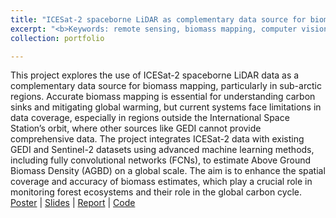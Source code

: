 ```yaml
---
title: "ICESat-2 spaceborne LiDAR as complementary data source for biomass mapping"
excerpt: "<b>Keywords: remote sensing, biomass mapping, computer vision</b><br/><br/><a href='/files/Poster_biomass.pdf'>[Poster]</a> <a href='/files/Report_biomass.pdf'>[Report]</a> <a href='/files/Presentation_biomass.pdf'>[Slides]</a> <a href='https://github.com/Gicooaidun/GEDI_biomass_estimation/tree/master'>[Code]</a><br/><br/>This project explores the use of ICESat-2 spaceborne LiDAR data as a complementary data source for biomass mapping, particularly in sub-arctic regions. Accurate biomass mapping is essential for understanding carbon sinks and mitigating global warming, but current systems face limitations in data coverage, especially in regions outside the International Space Station’s orbit, where other sources like GEDI cannot provide comprehensive data. The project integrates <b>ICESat-2 data with existing GEDI and Sentinel-2 datasets</b> using advanced machine learning methods, including <b>fully convolutional networks (FCNs)</b>, to estimate <b>Above Ground Biomass Density (AGBD)</b> on a global scale. The aim is to enhance the spatial coverage and accuracy of biomass estimates, which play a crucial role in monitoring forest ecosystems and their role in the global carbon cycle. <br/><br/><img src='/images/biomass.jpg' width='500' height='300'>"
collection: portfolio

---
```


This project explores the use of ICESat-2 spaceborne LiDAR data as a complementary data source for biomass mapping, particularly in sub-arctic regions. Accurate biomass mapping is essential for understanding carbon sinks and mitigating global warming, but current systems face limitations in data coverage, especially in regions outside the International Space Station’s orbit, where other sources like GEDI cannot provide comprehensive data. The project integrates ICESat-2 data with existing GEDI and Sentinel-2 datasets using advanced machine learning methods, including fully convolutional networks (FCNs), to estimate Above Ground Biomass Density (AGBD) on a global scale. The aim is to enhance the spatial coverage and accuracy of biomass estimates, which play a crucial role in monitoring forest ecosystems and their role in the global carbon cycle. 
<br>
[Poster](/files/Poster_biomass.pdf) | [Slides](/files/Presentation_biomass.pdf) |  [Report](/files/Report_biomass.pdf) | [Code](https://github.com/Gicooaidun/GEDI_biomass_estimation/tree/master)